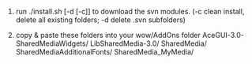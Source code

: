 1) run ./install.sh [-d [-c]] to download the svn modules. 
(-c clean install, delete all existing folders; -d delete .svn subfolders)

2) copy & paste these folders into your wow/AddOns folder
AceGUI-3.0-SharedMediaWidgets/
LibSharedMedia-3.0/
SharedMedia/
SharedMediaAdditionalFonts/
SharedMedia_MyMedia/

